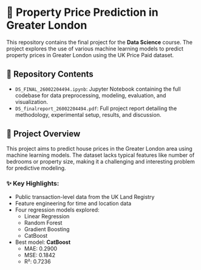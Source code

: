 # 🏡 Property Price Prediction in Greater London

This repository contains the final project for the **Data Science** course. The project explores the use of various machine learning models to predict property prices in Greater London using the UK Price Paid dataset.

## 📁 Repository Contents

- `DS_FINAL_26002204494.ipynb`: Jupyter Notebook containing the full codebase for data preprocessing, modeling, evaluation, and visualization.
- `DS_finalreport_26002204494.pdf`: Full project report detailing the methodology, experimental setup, results, and discussion.

## 🧠 Project Overview

This project aims to predict house prices in the Greater London area using machine learning models. The dataset lacks typical features like number of bedrooms or property size, making it a challenging and interesting problem for predictive modeling.

### ✨ Key Highlights:
- Public transaction-level data from the UK Land Registry
- Feature engineering for time and location data
- Four regression models explored:
  - Linear Regression
  - Random Forest
  - Gradient Boosting
  - CatBoost
- Best model: **CatBoost**
  - MAE: 0.2900
  - MSE: 0.1842
  - R²: 0.7236

